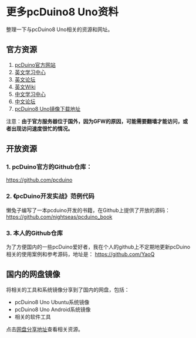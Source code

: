 # 更多pcDuino8 Uno资料
整理一下与pcDuino8 Uno相关的资源和网址。

## 官方资源
1. [pcDuino官方网站](www.linksprite.com)
2. [英文学习中心](learn.linksprite.com)
3. [英文论坛](http://forum.linksprite.com/)
4. [英文Wiki](http://linksprite.com/wiki/index.php5?title=Main_Page)
5. [中文学习中心](http://cnlearn.linksprite.com/)
6. [中文论坛](www.pcduino.org)
7. [pcDuino8 Uno镜像下载地址](http://www.linksprite.com/image-for-pcduino8-uno/)

注意：**由于官方服务器位于国外，因为GFW的原因，可能需要翻墙才能访问，或者出现访问速度很忙的情况。**

## 开放资源
### 1. pcDuino官方的Github仓库：
https://github.com/pcduino

### 2. 《pcDuino开发实战》范例代码
懒兔子编写了一本pcduino开发的书籍，在Github上提供了开放的源码：
https://github.com/nightseas/pcduino_book

### 3. 本人的Github仓库
为了方便国内的一些pcDuino爱好者，我在个人的github上不定期地更新pcDuino相关的使用案例和参考源码，地址是：
https://github.com/YaoQ


## 国内的网盘镜像
将相关的工具和系统镜像分享到了国内的网盘，包括：
* pcDuino8 Uno Ubuntu系统镜像
* pcDuino8 Uno Android系统镜像
* 相关的软件工具

点击[网盘分享地址](http://yun.baidu.com/s/1nt1YGBZ#path=%252FpcDuino)查看相关资源。

